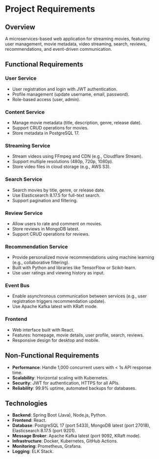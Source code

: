 # Project Requirements

## Overview
A microservices-based web application for streaming movies, featuring user management, movie metadata, video streaming, search, reviews, recommendations, and event-driven communication.

## Functional Requirements

### User Service
- User registration and login with JWT authentication.
- Profile management (update username, email, password).
- Role-based access (user, admin).

### Content Service
- Manage movie metadata (title, description, genre, release date).
- Support CRUD operations for movies.
- Store metadata in PostgreSQL 17.

### Streaming Service
- Stream videos using FFmpeg and CDN (e.g., Cloudflare Stream).
- Support multiple resolutions (480p, 720p, 1080p).
- Store video files in cloud storage (e.g., AWS S3).

### Search Service
- Search movies by title, genre, or release date.
- Use Elasticsearch 8.17.5 for full-text search.
- Support pagination and filtering.

### Review Service
- Allow users to rate and comment on movies.
- Store reviews in MongoDB latest.
- Support CRUD operations for reviews.

### Recommendation Service
- Provide personalized movie recommendations using machine learning (e.g., collaborative filtering).
- Built with Python and libraries like TensorFlow or Scikit-learn.
- Use user ratings and viewing history as input.

### Event Bus
- Enable asynchronous communication between services (e.g., user registration triggers recommendation update).
- Use Apache Kafka latest with KRaft mode.

### Frontend
- Web interface built with React.
- Features: homepage, movie details, user profile, search, reviews.
- Responsive design for desktop and mobile.

## Non-Functional Requirements
- **Performance**: Handle 1,000 concurrent users with < 1s API response time.
- **Scalability**: Horizontal scaling with Kubernetes.
- **Security**: JWT for authentication, HTTPS for all APIs.
- **Reliability**: 99.9% uptime, automated backups for databases.

## Technologies
- **Backend**: Spring Boot (Java), Node.js, Python.
- **Frontend**: React.
- **Database**: PostgreSQL 17 (port 5433), MongoDB latest (port 27018), Elasticsearch 8.17.5 (port 9201).
- **Message Broker**: Apache Kafka latest (port 9092, KRaft mode).
- **Infrastructure**: Docker, Kubernetes, GitHub Actions.
- **Monitoring**: Prometheus, Grafana.
- **Logging**: ELK Stack.